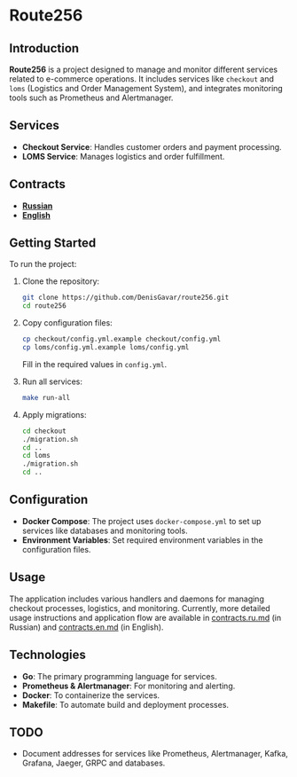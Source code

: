 
# Route256

## Introduction

**Route256** is a project designed to manage and monitor different services related to e-commerce operations. It includes services like `checkout` and `loms` (Logistics and Order Management System), and integrates monitoring tools such as Prometheus and Alertmanager.

## Services

- **Checkout Service**: Handles customer orders and payment processing.
- **LOMS Service**: Manages logistics and order fulfillment.

## Contracts

- **[Russian](./contracts.ru.md)**
- **[English](./contracts.en.md)**

## Getting Started

To run the project:

1. Clone the repository:
    ```sh
    git clone https://github.com/DenisGavar/route256.git
    cd route256
    ```

2. Copy configuration files:
    ```sh
    cp checkout/config.yml.example checkout/config.yml
    cp loms/config.yml.example loms/config.yml
    ```
    Fill in the required values in `config.yml`.

3. Run all services:
    ```sh
    make run-all
    ```

4. Apply migrations:
    ```sh
    cd checkout
    ./migration.sh
    cd ..
    cd loms
    ./migration.sh
    cd ..
    ```

## Configuration

- **Docker Compose**: The project uses `docker-compose.yml` to set up services like databases and monitoring tools.
- **Environment Variables**: Set required environment variables in the configuration files.

## Usage

The application includes various handlers and daemons for managing checkout processes, logistics, and monitoring. Currently, more detailed usage instructions and application flow are available in [contracts.ru.md](./contracts.ru.md) (in Russian) and [contracts.en.md](./contracts.en.md) (in English).

## Technologies

- **Go**: The primary programming language for services.
- **Prometheus & Alertmanager**: For monitoring and alerting.
- **Docker**: To containerize the services.
- **Makefile**: To automate build and deployment processes.

## TODO

- Document addresses for services like Prometheus, Alertmanager, Kafka, Grafana, Jaeger, GRPC and databases.

